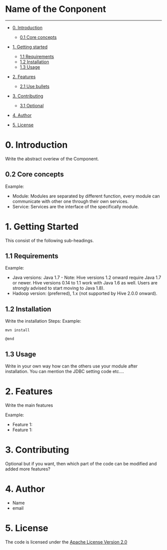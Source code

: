 # Name of the Conponent

--------------------------

<!-- Update the list and the main body. -->



- [0. Introduction](#0-introduction)
    - [0.1 Core concepts](#01-core-concepts)
   
- [1. Getting started](#1-getting-Started)
    - [1.1 Requirements](#11-requirements)
    - [1.2 Installation](#12-installation)
    - [1.3 Usage](#13-usage)
	
- [2. Features](#2-features)
    - [2.1 Use bullets](#21-use-bullets)
   
- [3. Contributing](#3-contributing)
    - [3.1 Optional](#31-optional)
   
- [4. Author](#4-author)

- [5. License](#5-license)

<!-- Main Body of the Document -->


# 0. Introduction

Write the abstract overiew of the Component.


## 0.2 Core concepts

Example:
- Module: Modules are separated by different function, every module can communicate with other one through their own services.
- Service: Services are the interface of the specifically module.


# 1. Getting Started

This consist of the following sub-headings. 


## 1.1 Requirements

Example:
- Java versions: Java 1.7 - Note:  Hive versions 1.2 onward require Java 1.7 or newer. Hive versions 0.14 to 1.1 work with Java 1.6 as well. Users are strongly advised to start moving to Java 1.8).  
- Hadoop version: (preferred), 1.x (not supported by Hive 2.0.0 onward).



## 1.2 Installation

Write the installation Steps:
Example: 
```
mvn install

@end
```


## 1.3 Usage

Write in your own way how can the others use your module after installation. You can mention the JDBC setting code etc.... 

# 2. Features

Write the main features 

Example: 
- Feature 1:
- Feature 1:

# 3. Contributing

Optional but if you want, then which part of the code can be modified and added more features? 


# 4. Author

-  Name
-  email


# 5. License

The code is licensed under the [Apache License Version 2.0](http://www.apache.org/licenses/LICENSE-2.0)
<br>
 


